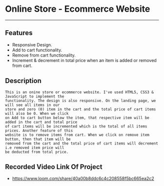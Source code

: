 # Online Store - Ecommerce Website

---

## Features

- Responsive Design.
- Add to cart functionality.
- Remove from cart functionality.
- Increment & decrement in total price when an item is added or removed from cart.

## Description

```
This is an onine store or ecommerce website. I've used HTML5, CSS3 & JavaScript to implement the
functionality. The design is also responsive. On the landing page, we will see all items in our
store and zero (0) item in the cart and the total price of cart items will also be 0. When we click
on Add to cart button below the item, that respective item will be added in the cart and total price
of cart items will be incremented which is the total of all items prices. Another feature of this
website is to remove items from cart. When we click on remove item button, then that item will be
removed from the cart and the total price of cart items will decrement i.e removed item price will
be deducted from total price.

```

## Recorded Video Link Of Project

- https://www.loom.com/share/40a00b8ddc6c4c208558f5bc665ea2c2
